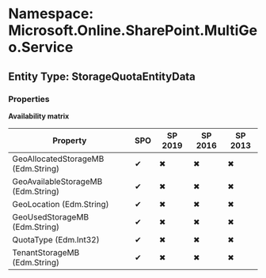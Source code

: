 # Namespace: Microsoft.Online.SharePoint.MultiGeo.Service
## Entity Type: StorageQuotaEntityData

### Properties

**Availability matrix**

Property | SPO | SP 2019 | SP 2016 | SP 2013
----------|-----|---------|---------|--------
GeoAllocatedStorageMB (Edm.String) | ✔ | ✖ | ✖ | ✖
GeoAvailableStorageMB (Edm.String) | ✔ | ✖ | ✖ | ✖
GeoLocation (Edm.String) | ✔ | ✖ | ✖ | ✖
GeoUsedStorageMB (Edm.String) | ✔ | ✖ | ✖ | ✖
QuotaType (Edm.Int32) | ✔ | ✖ | ✖ | ✖
TenantStorageMB (Edm.String) | ✔ | ✖ | ✖ | ✖

